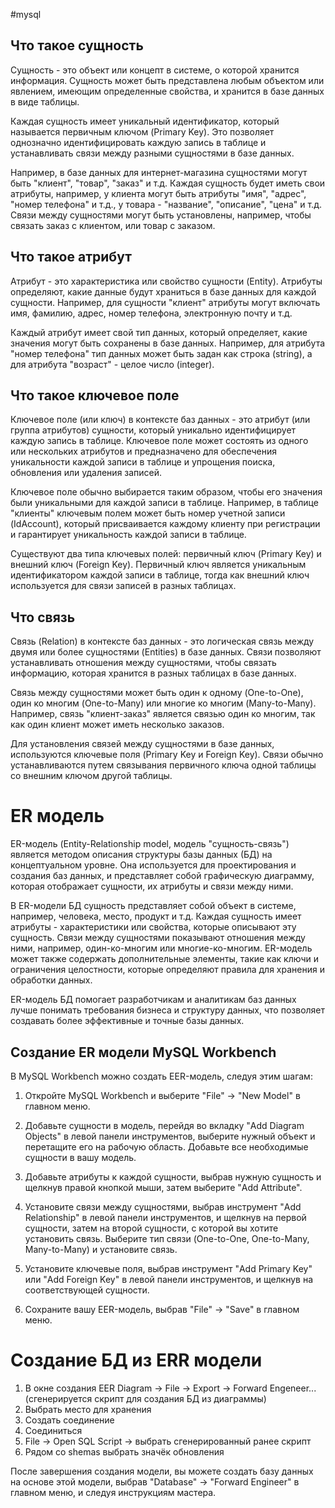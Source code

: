 #mysql
## Что такое сущность

Сущность - это объект или концепт в системе, о которой хранится информация. Сущность может быть представлена любым объектом или явлением, имеющим определенные свойства, и хранится в базе данных в виде таблицы.

Каждая сущность имеет уникальный идентификатор, который называется первичным ключом (Primary Key). Это позволяет однозначно идентифицировать каждую запись в таблице и устанавливать связи между разными сущностями в базе данных.

Например, в базе данных для интернет-магазина сущностями могут быть "клиент", "товар", "заказ" и т.д. Каждая сущность будет иметь свои атрибуты, например, у клиента могут быть атрибуты "имя", "адрес", "номер телефона" и т.д., у товара - "название", "описание", "цена" и т.д. Связи между сущностями могут быть установлены, например, чтобы связать заказ с клиентом, или товар с заказом.

## Что такое атрибут

Атрибут - это характеристика или свойство сущности (Entity). Атрибуты определяют, какие данные будут храниться в базе данных для каждой сущности. Например, для сущности "клиент" атрибуты могут включать имя, фамилию, адрес, номер телефона, электронную почту и т.д.

Каждый атрибут имеет свой тип данных, который определяет, какие значения могут быть сохранены в базе данных. Например, для атрибута "номер телефона" тип данных может быть задан как строка (string), а для атрибута "возраст" - целое число (integer).

## Что такое ключевое поле

Ключевое поле (или ключ) в контексте баз данных - это атрибут (или группа атрибутов) сущности, который уникально идентифицирует каждую запись в таблице. Ключевое поле может состоять из одного или нескольких атрибутов и предназначено для обеспечения уникальности каждой записи в таблице и упрощения поиска, обновления или удаления записей.

Ключевое поле обычно выбирается таким образом, чтобы его значения были уникальными для каждой записи в таблице. Например, в таблице "клиенты" ключевым полем может быть номер учетной записи (IdAccount), который присваивается каждому клиенту при регистрации и гарантирует уникальность каждой записи в таблице.

Существуют два типа ключевых полей: первичный ключ (Primary Key) и внешний ключ (Foreign Key). Первичный ключ является уникальным идентификатором каждой записи в таблице, тогда как внешний ключ используется для связи записей в разных таблицах.

## Что связь

Связь (Relation) в контексте баз данных - это логическая связь между двумя или более сущностями (Entities) в базе данных. Связи позволяют устанавливать отношения между сущностями, чтобы связать информацию, которая хранится в разных таблицах в базе данных.

Связь между сущностями может быть один к одному (One-to-One), один ко многим (One-to-Many) или многие ко многим (Many-to-Many). Например, связь "клиент-заказ" является связью один ко многим, так как один клиент может иметь несколько заказов.

Для установления связей между сущностями в базе данных, используются ключевые поля (Primary Key и Foreign Key). Связи обычно устанавливаются путем связывания первичного ключа одной таблицы со внешним ключом другой таблицы.

# ER модель

ER-модель (Entity-Relationship model, модель "сущность-связь") является методом описания структуры базы данных (БД) на концептуальном уровне. Она используется для проектирования и создания баз данных, и представляет собой графическую диаграмму, которая отображает сущности, их атрибуты и связи между ними.

В ER-модели БД сущность представляет собой объект в системе, например, человека, место, продукт и т.д. Каждая сущность имеет атрибуты - характеристики или свойства, которые описывают эту сущность. Связи между сущностями показывают отношения между ними, например, один-ко-многим или многие-ко-многим. ER-модель может также содержать дополнительные элементы, такие как ключи и ограничения целостности, которые определяют правила для хранения и обработки данных.

ER-модель БД помогает разработчикам и аналитикам баз данных лучше понимать требования бизнеса и структуру данных, что позволяет создавать более эффективные и точные базы данных.

## Создание ER модели MySQL Workbench

В MySQL Workbench можно создать EER-модель, следуя этим шагам:

1.  Откройте MySQL Workbench и выберите "File" -> "New Model" в главном меню.
    
2.  Добавьте сущности в модель, перейдя во вкладку "Add Diagram Objects" в левой панели инструментов, выберите нужный объект и перетащите его на рабочую область. Добавьте все необходимые сущности в вашу модель.
    
3.  Добавьте атрибуты к каждой сущности, выбрав нужную сущность и щелкнув правой кнопкой мыши, затем выберите "Add Attribute".
    
4.  Установите связи между сущностями, выбрав инструмент "Add Relationship" в левой панели инструментов, и щелкнув на первой сущности, затем на второй сущности, с которой вы хотите установить связь. Выберите тип связи (One-to-One, One-to-Many, Many-to-Many) и установите связь.
    
5.  Установите ключевые поля, выбрав инструмент "Add Primary Key" или "Add Foreign Key" в левой панели инструментов, и щелкнув на соответствующей сущности.
    
6.  Сохраните вашу EER-модель, выбрав "File" -> "Save" в главном меню.

# Создание БД из ERR модели

1. В окне создания EER Diagram -> File -> Export -> Forward Engeneer... (сгенерируется скрипт для создания БД из диаграммы)
2. Выбрать место для хранения
3. Создать соединение 
4. Соединиться
5. File -> Open SQL Script -> выбрать сгенерированный ранее скрипт
6. Рядом со shemas выбрать значёк обновления

После завершения создания модели, вы можете создать базу данных на основе этой модели, выбрав "Database" -> "Forward Engineer" в главном меню, и следуя инструкциям мастера.



